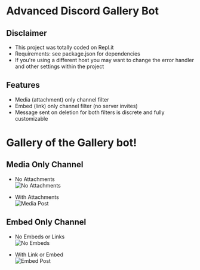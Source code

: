 # Advanced Discord Gallery Bot
## Disclaimer
* This project was totally coded on Repl.it
* Requirements: see package.json for dependencies
* If you're using a different host you may want to change the error handler and other settings within the project

## Features
* Media (attachment) only channel filter
* Embed (link) only channel filter (no server invites)
* Message sent on deletion for both filters is discrete and fully customizable

# Gallery of the Gallery bot!
## Media Only Channel
* No Attachments<br/>
![No Attachments](https://cdn.discordapp.com/attachments/1019071708029792277/1019561968182501376/Screenshot_2022-09-14_162434.png)

* With Attachments<br/>
![Media Post](https://cdn.discordapp.com/attachments/1019071708029792277/1019561967012298783/Screenshot_2022-09-14_162138.png)


## Embed Only Channel
* No Embeds or Links<br/>
![No Embeds](https://cdn.discordapp.com/attachments/1019071708029792277/1019561967670808646/Screenshot_2022-09-14_162341.png)

* With Link or Embed<br/>
![Embed Post](https://cdn.discordapp.com/attachments/1019071708029792277/1019561967305891850/Screenshot_2022-09-14_162252.png)
